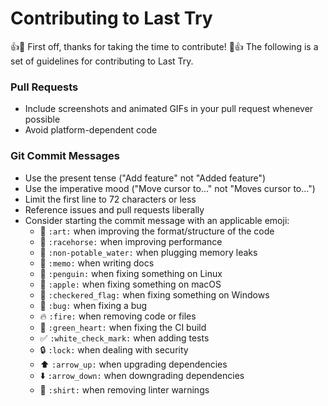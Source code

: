 # Contributing to Last Try

:+1::tada: First off, thanks for taking the time to contribute! :tada::+1:
The following is a set of guidelines for contributing to Last Try.

### Pull Requests

 * Include screenshots and animated GIFs in your pull request whenever possible
 * Avoid platform-dependent code

### Git Commit Messages

 * Use the present tense ("Add feature" not "Added feature")
 * Use the imperative mood ("Move cursor to..." not "Moves cursor to...")
 * Limit the first line to 72 characters or less
 * Reference issues and pull requests liberally
 * Consider starting the commit message with an applicable emoji:
   * 🎨 `:art:` when improving the format/structure of the code
   * 🐎 `:racehorse:` when improving performance
   * 🚱 `:non-potable_water:` when plugging memory leaks
   * 📝 `:memo:` when writing docs
   * 🐧 `:penguin:` when fixing something on Linux
   * 🍎 `:apple:` when fixing something on macOS
   * 🏁 `:checkered_flag:` when fixing something on Windows
   * 🐛 `:bug:` when fixing a bug
   * 🔥 `:fire:` when removing code or files
   * 💚 `:green_heart:` when fixing the CI build
   * ✅ `:white_check_mark:` when adding tests
   * 🔒 `:lock:` when dealing with security
   * ⬆️ `:arrow_up:` when upgrading dependencies
   * ⬇️ `:arrow_down:` when downgrading dependencies
   * 👕 `:shirt:` when removing linter warnings
